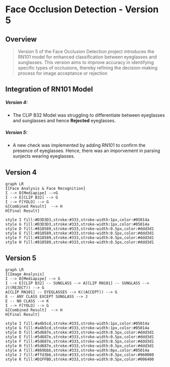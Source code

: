 # Face Occlusion Detection - Version 5

## Overview
> Version 5 of the Face Occlusion Detection project introduces the RN101 model for enhanced classification between eyeglasses and sunglasses. This version aims to improve accuracy in identifying specific types of occlusions, thereby refining the decision-making process for image acceptance or rejection

## Integration of RN101 Model

##### Version 4:
- The CLIP B32 Model was struggling to differentiate between eyeglasses and sunglasses and hence **Rejected** eyeglasses.

##### Version 5:
- A new check was implemented by adding RN101 to confirm the presence of eyeglasses. Hence, there was an imporvement in parsing sunjects wearing eyeglasses.


## Version 4

```mermaid
graph LR 
I[Face Analysis & Face Recognition] 
I --> D[Mediapipe] -->G
I --> E[CLIP B32] --> G
I --> F[YOLO] --> G
G[Combined Result]  --> H
H[Final Result]

style I fill:#D3D3D3,stroke:#333,stroke-width:1px,color:#05014a
style G fill:#D3D3D3,stroke:#333,stroke-width:1px,color:#05014a
style D fill:#818589,stroke:#333,stroke-width:0.5px,color:#ddd3d1
style E fill:#818589,stroke:#333,stroke-width:0.5px,color:#ddd3d1
style F fill:#818589,stroke:#333,stroke-width:0.5px,color:#ddd3d1
style H fill:#818589,stroke:#333,stroke-width:0.5px,color:#ddd3d1
```

## Version 5
```mermaid
graph LR 
I[Image Analysis] 
I --> D[Mediapipe] --> G
I --> E[CLIP B32] -- SUNGLASS --> A[CLIP RN101] -- SUNGLASS --> J((REJECT)) --> G
A[CLIP RN101] -- EYEGLASSES --> K((ACCEPT)) --> G
E -- ANY CLASS EXCEPT SUNGLASS --> J
E -- NO CLASS --> K
I --> F[YOLO] --> G
G[Combined Result]  --> H
H[Final Result]

style I fill:#a4b5cd,stroke:#333,stroke-width:1px,color:#05014a
style G fill:#a4b5cd,stroke:#333,stroke-width:1px,color:#05014a
style D fill:#5d687e,stroke:#333,stroke-width:0.5px,color:#ddd3d1
style E fill:#5d687e,stroke:#333,stroke-width:0.5px,color:#ddd3d1
style F fill:#5d687e,stroke:#333,stroke-width:0.5px,color:#ddd3d1
style H fill:#5d687e,stroke:#333,stroke-width:0.5px,color:#ddd3d1
style A fill:#869bbb,stroke:#333,stroke-width:0px,color:#05014a
style J fill:#ffd3b6,stroke:#333,stroke-width:0.5px,color:#960000
style K fill:#D1FFBD,stroke:#333,stroke-width:0.5px,color:#006400
```